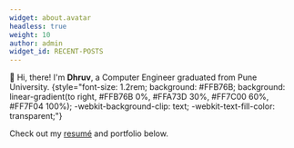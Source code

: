 ```yaml
---
widget: about.avatar
headless: true
weight: 10
author: admin
widget_id: RECENT-POSTS
---
```

👋 Hi, there! I'm **Dhruv**, a Computer Engineer graduated from Pune University.
{style="font-size: 1.2rem; background: #FFB76B; background: linear-gradient(to right, #FFB76B 0%, #FFA73D 30%, #FF7C00 60%, #FF7F04 100%); -webkit-background-clip: text; -webkit-text-fill-color: transparent;"}

Check out my [resumé](/about/) and portfolio below.